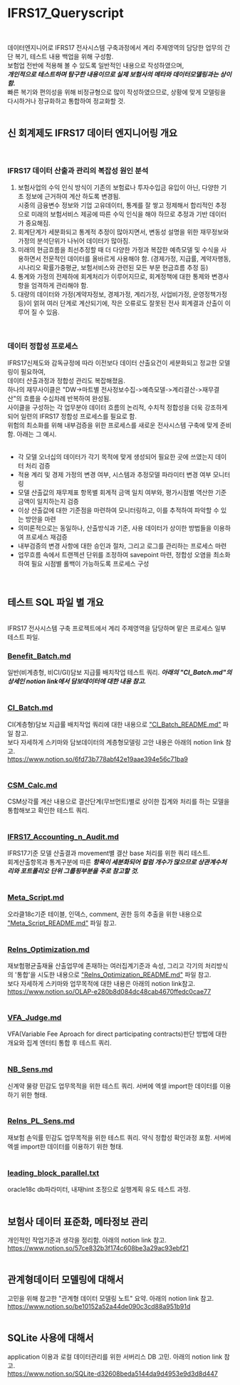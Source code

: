# IFRS17_Queryscript
<br/>

데이터엔지니어로 IFRS17 전사시스템 구축과정에서 계리 주제영역의 담당한 업무의 간단 복기, 테스트 내용 백업을 위해 구성함.  
보험업 전반에 적용해 볼 수 있도록 일반적인 내용으로 작성하였으며,<br/> 
***개인적으로 테스트하며 탐구한 내용이므로 실제 보험사의 메타와 데이터모델링과는 상이함.***  
빠른 복기와 편의성을 위해 비정규형으로 많이 작성하였으므로, 상황에 맞게 모델링을 다시하거나 정규화하고 통합하여 정교화할 것.  
<br/> 
  
## 신 회계제도 IFRS17 데이터 엔지니어링 개요
<br/>

### IFRS17 데이터 산출과 관리의 복잡성 원인 분석
1. 보험사업의 수익 인식 방식이 기존의 보험료나 투자수입금 유입이 아닌, 다양한 기초 정보에 근거하여 계산 하도록 변경됨. <br/>   시중의 금융변수 정보와 기업 고유데이터, 통계를 잘 쌓고 정제해서 합리적인 추정으로 미래의 보험서비스 제공에 따른 수익 인식을 해야 하므로 추정과 기반 데이터가 중요해짐.<br/>
2. 회계단계가 세분화되고 통계적 추정이 많아지면서, 변동성 설명을 위한 재무정보와 가정의 분석단위가 나뉘어 데이터가 많아짐.<br/>
3. 미래의 현금흐름을 최선추정할 때 더 다양한 가정과 복잡한 예측모델 및 수식을 사용하면서 전문적인 데이터를 올바르게 사용해야 함. (경제가정, 지급률, 계약자행동, 시나리오 확률가중평균, 보험서비스와 관련된 모든 부문 현금흐름 추정 등)<br/>
4. 통계와 가정의 전제하에 회계처리가 이루어지므로, 회계정책에 대한 통제와 변경사항을 엄격하게 관리해야 함. <br/>
5. 대량의 데이터와 가정(계약자정보, 경제가정, 계리가정, 사업비가정, 운영정책가정 등)이 얽혀 여러 단계로 계산되기에, 작은 오류로도 잘못된 전사 회계결과 산출이 이루어 질 수 있음.<br/>
<br/>

### 데이터 정합성 프로세스
IFRS17신제도와 감독규정에 따라 이전보다 데이터 산출요건이 세분화되고 정교한 모델링이 필요하여,
<br/> 데이터 산출과정과 정합성 관리도 복잡해졌음.  
하나의 재무사이클은 "DW->마트별 전사정보수집->예측모델->계리결산->재무결산"의 흐름을 수십차례 반복하여 완성됨.  
사이클을 구성하는 각 업무분야 데이터 흐름의 논리적, 수치적 정합성을 더욱 강조하게되어 일련의 IFRS17 정합성 프로세스를 필요로 함.  
위험의 최소화를 위해 내부검증을 위한 프로세스를 새로운 전사시스템 구축에 맞게 준비함. 
아래는 그 예시.  
<br/>

- 각 모델 오너십의 데이터가 각기 목적에 맞게 생성되어 필요한 곳에 쓰였는지 데이터 처리 검증  
- 적용 계리 및 경제 가정의 변경 여부, 시스템과 추정모델 파라미터 변경 여부 모니터링  
- 모델 산출값의 재무제표 항목별 회계적 금액 일치 여부와, 평가시점별 역산한 기준금액이 일치하는지 검증  
- 이상 산출값에 대한 기준점을 마련하여 모니터링하고, 이를 추적하여 파악할 수 있는 방안을 마련  
- 의미론적으로는 동일하나, 산출방식과 기준, 사용 데이터가 상이한 방법들을 이용하여 프로세스 재검증  
- 내부검증의 변경 사항에 대한 승인과 절차, 그리고 로그를 관리하는 프로세스 마련  
- 업무흐름 속에서 트랜젝션 단위를 조정하여 savepoint 마련, 정합성 오염을 최소화하여 필요 시점별 롤백이 가능하도록 프로세스 구성  
<br/>
 
## 테스트 SQL 파일 별 개요
<br/>
IFRS17 전사시스템 구축 프로젝트에서 계리 주제영역을 담당하며 맡은 프로세스 일부 테스트 파일.  
<br/>

### [Benefit_Batch.md](Benefit_Batch.md)
일반(비계층형, 비CI/GI)담보 지급률 배치작업 테스트 쿼리. ***아래의 "CI_Batch.md"의 상세인 notion link에서 담보데이터에 대한 내용 참고.***  
<br/>

### [CI_Batch.md](CI_Batch.md)
CI(계층형)담보 지급률 배치작업 쿼리에 대한 내용으로 ["CI_Batch_README.md"](CI_Batch_README.md) 파일 참고.  
보다 자세하게 스키마와 담보데이터의 계층형모델링 고안 내용은 아래의 notion link 참고.  
https://www.notion.so/6fd73b778abf42e19aae394e56c71ba9  
<br/>

### [CSM_Calc.md](CSM_Calc.md)  
CSM상각률 계산 내용으로 결산단계(무브먼트)별로 상이한 집계와 처리를 하는 모델을 통합해보고 확인한 테스트 쿼리.    
<br/>

### [IFRS17_Accounting_n_Audit.md](IFRS17_Accounting_n_Audit.md)
IFRS17기준 모델 산출결과 movement별 결산 base 처리를 위한 쿼리 테스트.   
회계산출항목과 통계구분에 따른 ***항목이 세분화되어 컬럼 개수가 많으므로 상관계수처리와 포트폴리오 단위 그룹핑부분을 주로 참고할 것.***  
<br/>

### [Meta_Script.md](Meta_Script.md)
오라클18c기준 테이블, 인덱스, comment, 권한 등의 추출을 위한 내용으로 ["Meta_Script_README.md"](Meta_Script_README.md) 파일 참고.  
<br/>

### [ReIns_Optimization.md](ReIns_Optimization.md)
재보험평균출재율 산출업무에 존재하는 여러집계기준과 속성, 그리고 각기의 처리방식의 '통합'을 시도한 내용으로 ["ReIns_Optimization_README.md"](ReIns_Optimization_README.md) 파일 참고.  
보다 자세하게 스키마와 업무목적에 대한 내용은 아래의 notion link참고.  
https://www.notion.so/OLAP-e280b8d084dc48cab4670ffedc0cae77  
<br/>

### [VFA_Judge.md](VFA_Judge.md)
VFA(Variable Fee Aproach for direct participating contracts)판단 방법에 대한 개요와 집계 엔터티 통합 후 테스트 쿼리.  
<br/>

### [NB_Sens.md](NB_Sens.md)
신계약 물량 민감도 업무목적을 위한 테스트 쿼리. 서버에 엑셀 import한 데이터를 이용하기 위한 형태.  
<br/>

### [ReIns_PL_Sens.md](ReIns_PL_Sens.md)
재보험 손익률 민감도 업무목적을 위한 테스트 쿼리. 약식 정합성 확인과정 포함. 서버에 엑셀 import한 데이터를 이용하기 위한 형태.  
<br/>

### [leading_block_parallel.txt](leading_block_parallel.txt)
oracle18c db파라미터, 내재hint 조정으로 실행계획 유도 테스트 과정.
<br/>
<br/>
  
## 보험사 데이터 표준화, 메타정보 관리
개인적인 작업기준과 생각을 정리함. 아래의 notion link 참고.  
https://www.notion.so/57ce832b3f174c608be3a29ac93ebf21  
<br/>

## 관계형데이터 모델링에 대해서
고민을 위해 참고한 "관계형 데이터 모델링 노트" 요약. 아래의 notion link 참고.  
https://www.notion.so/be10152a52a44de090c3cd88a951b91d  
<br/>
 
## SQLite 사용에 대해서
application 이용과 로컬 데이터관리를 위한 서버리스 DB 고민. 아래의 notion link 참고.  
https://www.notion.so/SQLite-d32608beda5144da9d4953e9d3d8d447  
<br/>
 
